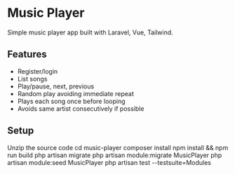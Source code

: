 # Music Player

Simple music player app built with Laravel, Vue, Tailwind.

## Features
- Register/login
- List songs
- Play/pause, next, previous
- Random play avoiding immediate repeat
- Plays each song once before looping
- Avoids same artist consecutively if possible

## Setup
Unzip the source code 
cd music-player
composer install
npm install && npm run build
php artisan migrate
php artisan module:migrate MusicPlayer
php artisan module:seed MusicPlayer
php artisan test --testsuite=Modules
